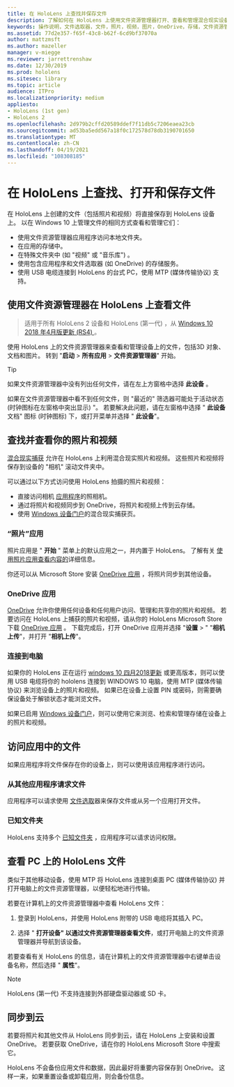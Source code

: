 ```yaml
---
title: 在 HoloLens 上查找并保存文件
description: 了解如何在 HoloLens 上使用文件资源管理器打开、查看和管理混合现实设备上的文件。
keywords: 操作说明，文件选取器，文件，照片，视频，图片，OneDrive，存储，文件资源管理器，hololens
ms.assetid: 77d2e357-f65f-43c8-b62f-6cd9bf37070a
author: mattzmsft
ms.author: mazeller
manager: v-miegge
ms.reviewer: jarrettrenshaw
ms.date: 12/30/2019
ms.prod: hololens
ms.sitesec: library
ms.topic: article
audience: ITPro
ms.localizationpriority: medium
appliesto:
- HoloLens (1st gen)
- HoloLens 2
ms.openlocfilehash: 2d979b2cffd20589ddef7f11db5c7206eaea23cb
ms.sourcegitcommit: ad53ba5edd567a18f0c172578d78db3190701650
ms.translationtype: MT
ms.contentlocale: zh-CN
ms.lasthandoff: 04/19/2021
ms.locfileid: "108308185"
---
```

# <a name="find-open-and-save-files-on-hololens"></a>在 HoloLens 上查找、打开和保存文件

在 HoloLens 上创建的文件（包括照片和视频）将直接保存到 HoloLens 设备上。 以在 Windows 10 上管理文件的相同方式查看和管理它们：

- 使用文件资源管理器应用程序访问本地文件夹。
- 在应用的存储中。
- 在特殊文件夹中 (如 "视频" 或 "音乐库") 。
- 使用包含应用程序和文件选取器 (如 OneDrive) 的存储服务。
- 使用 USB 电缆连接到 HoloLens 的台式 PC，使用 MTP (媒体传输协议) 支持。

## <a name="view-files-on-hololens-using-file-explorer"></a>使用文件资源管理器在 HoloLens 上查看文件

> 适用于所有 HoloLens 2 设备和 HoloLens (第一代) ，从 [Windows 10 2018 年4月版更新 (RS4) ](https://docs.microsoft.com/windows/mixed-reality/release-notes-april-2018)。

使用 HoloLens 上的文件资源管理器来查看和管理设备上的文件，包括3D 对象、文档和图片。 转到 "**启动**   >  **所有应用**   >  **文件资源管理器**" 开始。

> [!TIP]
> 如果文件资源管理器中没有列出任何文件，请在左上方窗格中选择 **此设备** 。

如果在文件资源管理器中看不到任何文件，则 "最近的" 筛选器可能处于活动状态 (时钟图标在左窗格中突出显示) "。 若要解决此问题，请在左窗格中选择 " **此设备** 文档" 图标 (时钟图标) 下，或打开菜单并选择 " **此设备**"。

## <a name="find-and-view-your-photos-and-videos"></a>查找并查看你的照片和视频

[混合现实捕获](holographic-photos-and-videos.md) 允许在 HoloLens 上利用混合现实照片和视频。  这些照片和视频将保存到设备的 "相机" 滚动文件夹中。

可以通过以下方式访问使用 HoloLens 拍摄的照片和视频：

- 直接访问相机 [应用程序](holographic-photos-and-videos.md)的照相机。
- 通过将照片和视频同步到 OneDrive，将照片和视频上传到云存储。
- 使用 [Windows 设备门户](https://docs.microsoft.com/windows/mixed-reality/using-the-windows-device-portal#mixed-reality-capture)的混合现实捕获页。

### <a name="photos-app"></a>“照片”应用

照片应用是 " **开始** " 菜单上的默认应用之一，并内置于 HoloLens。 了解有关 [使用照片应用查看内容的](holographic-photos-and-videos.md)详细信息。

你还可以从 Microsoft Store 安装 [OneDrive 应用](https://www.microsoft.com/p/onedrive/9wzdncrfj1p3) ，将照片同步到其他设备。

### <a name="onedrive-app"></a>OneDrive 应用

[OneDrive](https://onedrive.live.com/) 允许你使用任何设备和任何用户访问、管理和共享你的照片和视频。 若要访问在 HoloLens 上捕获的照片和视频，请从你的 HoloLens Microsoft Store 下载 [OneDrive 应用](https://www.microsoft.com/p/onedrive/9wzdncrfj1p3) 。 下载完成后，打开 OneDrive 应用并选择 "**设置**  >  " "**相机上传**"，并打开 "**相机上传**"。

### <a name="connect-to-a-pc"></a>连接到电脑

如果你的 HoloLens 正在运行 [windows 10 四月2018更新](https://docs.microsoft.com/windows/mixed-reality/release-notes-april-2018) 或更高版本，则可以使用 USB 电缆将你的 hololens 连接到 WINDOWS 10 电脑，使用 MTP (媒体传输协议) 来浏览设备上的照片和视频。 如果已在设备上设置 PIN 或密码，则需要确保设备处于解锁状态才能浏览文件。  

如果已启用 [Windows 设备门户](https://docs.microsoft.com/windows/mixed-reality/using-the-windows-device-portal)，则可以使用它来浏览、检索和管理存储在设备上的照片和视频。

## <a name="access-files-within-an-app"></a>访问应用中的文件

如果应用程序将文件保存在你的设备上，则可以使用该应用程序进行访问。

### <a name="requesting-files-from-another-app"></a>从其他应用程序请求文件

应用程序可以请求使用 [文件选取](https://docs.microsoft.com/windows/mixed-reality/app-model#file-pickers)器来保存文件或从另一个应用打开文件。

### <a name="known-folders"></a>已知文件夹

HoloLens 支持多个 [已知文件夹](https://docs.microsoft.com/windows/mixed-reality/app-model#known-folders) ，应用程序可以请求访问权限。

## <a name="view-hololens-files-on-your-pc"></a>查看 PC 上的 HoloLens 文件

类似于其他移动设备，使用 MTP 将 HoloLens 连接到桌面 PC (媒体传输协议) 并打开电脑上的文件资源管理器，以便轻松地进行传输。

若要在计算机上的文件资源管理器中查看 HoloLens 文件：

1. 登录到 HoloLens，并使用 HoloLens 附带的 USB 电缆将其插入 PC。

1. 选择 " **打开设备" 以通过文件资源管理器查看文件**，或打开电脑上的文件资源管理器并导航到该设备。

若要查看有关 HoloLens 的信息，请在计算机上的文件资源管理器中右键单击设备名称，然后选择 " **属性**"。

> [!NOTE]
> HoloLens (第一代) 不支持连接到外部硬盘驱动器或 SD 卡。

## <a name="sync-to-the-cloud"></a>同步到云

若要将照片和其他文件从 HoloLens 同步到云，请在 HoloLens 上安装和设置 OneDrive。 若要获取 OneDrive，请在你的 HoloLens Microsoft Store 中搜索它。

HoloLens 不会备份应用文件和数据，因此最好将重要内容保存到 OneDrive。 这样一来，如果重置设备或卸载应用，则会备份信息。
